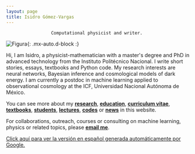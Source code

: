 ```yaml
---
layout: page
title: Isidro Gómez-Vargas
---
```


<div align="center"><code>Computational physicist and writer. </code></div>

![Figura](https://igomezv.github.io/assets/img/collage1.png){: .mx-auto.d-block :} 							
 								
Hi, I am Isidro, a physicist-mathematician with a master's degree and PhD in advanced technology from the Instituto Politécnico Nacional. I write short stories, essays, textbooks and Python code. My research interests are neural networks, Bayesian inference and cosmological models of dark energy. I am currently a postdoc in machine learning applied to observational cosmology at the ICF, Universidad Nacional Autónoma de México.


You can see more about my [**research**](research.md), [**education**](https://igomezv.github.io/research/#education), [**curriculum vitae**](https://igomezv.github.io/cv), [**textbooks**](https://igomezv.github.io/outreach/#text-books), [**students**](https://igomezv.github.io/teaching/#students), [**lectures**](https://igomezv.github.io/teaching/#courses), [**codes**](code.md) or [**news**](https://igomezv.github.io/other/#news) in this website.

For collaborations, outreach, courses or consulting on machine learning, physics or related topics, please [**email me**](mailto:igomezvargas@outlook.com). 

[Click aquí para ver la versión en español generada automáticamente por Google.](https://igomezv-github-io.translate.goog/?_x_tr_sl=en&_x_tr_tl=es&_x_tr_hl=es&_x_tr_pto=wapp)									
                                				
						
 							
 								
									
                                				
						
 							
 								
									
                                				
						
 							
 								
									
                                				
						
 							
 								
									
                                				                      
 

 

 

 
 
 


  
 

 
 
 


 

 
									
						
 							
 								
									
                                				
